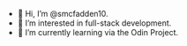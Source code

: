 - 👋 Hi, I’m @smcfadden10.
- 👀 I’m interested in full-stack development.
- 🌱 I’m currently learning via the Odin Project.

<!---
smcfadden10/smcfadden10 is a ✨ special ✨ repository because its `README.md` (this file) appears on your GitHub profile.
You can click the Preview link to take a look at your changes.
--->
